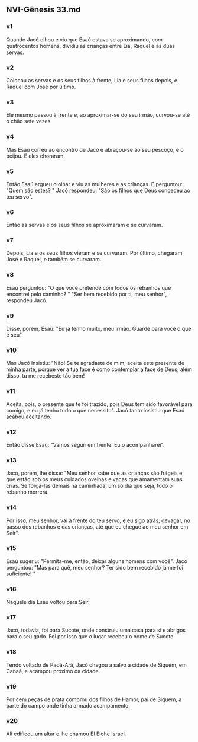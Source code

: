 ## NVI-Gênesis 33.md
### v1
 Quando Jacó olhou e viu que Esaú estava se aproximando, com quatrocentos homens, dividiu as crianças entre Lia, Raquel e as duas servas.
### v2
 Colocou as servas e os seus filhos à frente, Lia e seus filhos depois, e Raquel com José por último.
### v3
 Ele mesmo passou à frente e, ao aproximar-se do seu irmão, curvou-se até o chão sete vezes.
### v4
 Mas Esaú correu ao encontro de Jacó e abraçou-se ao seu pescoço, e o beijou. E eles choraram.
### v5
 Então Esaú ergueu o olhar e viu as mulheres e as crianças. E perguntou: "Quem são estes? " Jacó respondeu: "São os filhos que Deus concedeu ao teu servo".
### v6
 Então as servas e os seus filhos se aproximaram e se curvaram.
### v7
 Depois, Lia e os seus filhos vieram e se curvaram. Por último, chegaram José e Raquel, e também se curvaram.
### v8
 Esaú perguntou: "O que você pretende com todos os rebanhos que encontrei pelo caminho? " "Ser bem recebido por ti, meu senhor", respondeu Jacó.
### v9
 Disse, porém, Esaú: "Eu já tenho muito, meu irmão. Guarde para você o que é seu".
### v10
 Mas Jacó insistiu: "Não! Se te agradaste de mim, aceita este presente de minha parte, porque ver a tua face é como contemplar a face de Deus; além disso, tu me recebeste tão bem!
### v11
 Aceita, pois, o presente que te foi trazido, pois Deus tem sido favorável para comigo, e eu já tenho tudo o que necessito". Jacó tanto insistiu que Esaú acabou aceitando.
### v12
 Então disse Esaú: "Vamos seguir em frente. Eu o acompanharei".
### v13
 Jacó, porém, lhe disse: "Meu senhor sabe que as crianças são frágeis e que estão sob os meus cuidados ovelhas e vacas que amamentam suas crias. Se forçá-las demais na caminhada, um só dia que seja, todo o rebanho morrerá.
### v14
 Por isso, meu senhor, vai à frente do teu servo, e eu sigo atrás, devagar, no passo dos rebanhos e das crianças, até que eu chegue ao meu senhor em Seir".
### v15
 Esaú sugeriu: "Permita-me, então, deixar alguns homens com você". Jacó perguntou: "Mas para quê, meu senhor? Ter sido bem recebido já me foi suficiente! "
### v16
 Naquele dia Esaú voltou para Seir.
### v17
 Jacó, todavia, foi para Sucote, onde construiu uma casa para si e abrigos para o seu gado. Foi por isso que o lugar recebeu o nome de Sucote.
### v18
 Tendo voltado de Padã-Arã, Jacó chegou a salvo à cidade de Siquém, em Canaã, e acampou próximo da cidade.
### v19
 Por cem peças de prata comprou dos filhos de Hamor, pai de Siquém, a parte do campo onde tinha armado acampamento.
### v20
 Ali edificou um altar e lhe chamou El Elohe Israel.
